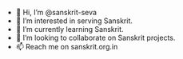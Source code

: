 - 👋 Hi, I’m @sanskrit-seva
- 👀 I’m interested in serving Sanskrit.
- 🌱 I’m currently learning Sanskrit.
- 💞️ I’m looking to collaborate on Sanskrit projects.
- 📫 Reach me on sanskrit.org.in

<!---
sanskrit-seva/sanskrit-seva is a ✨ special ✨ repository because its `README.md` (this file) appears on your GitHub profile.
You can click the Preview link to take a look at your changes.
--->
